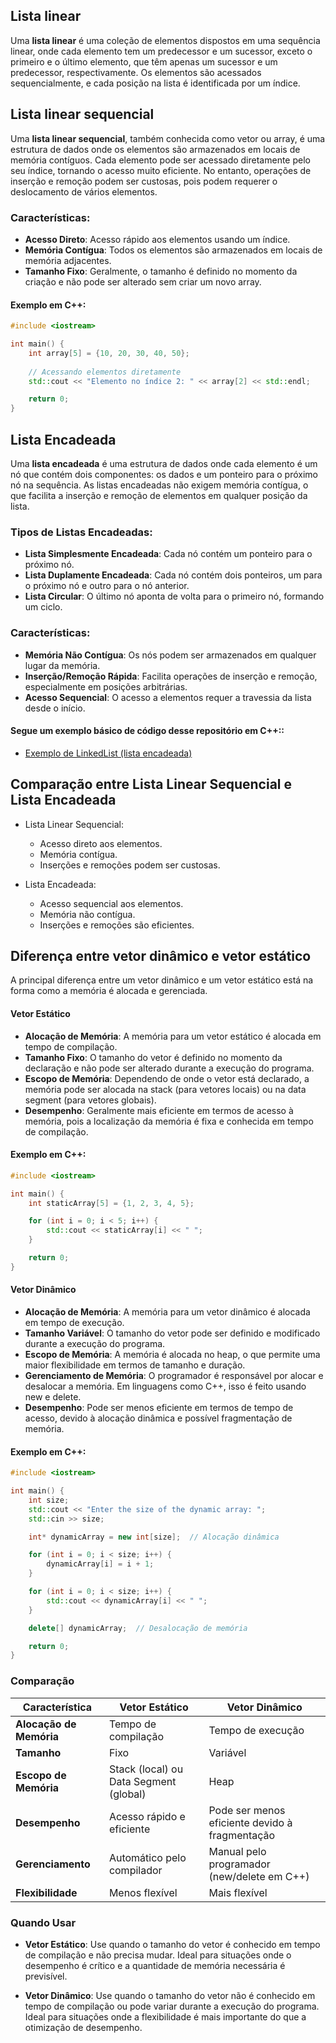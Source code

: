 ## Lista linear
Uma **lista linear** é uma coleção de elementos dispostos em uma sequência linear, onde cada elemento tem um predecessor e um sucessor, exceto o primeiro e o último elemento, que têm apenas um sucessor e um predecessor, respectivamente. Os elementos são acessados sequencialmente, e cada posição na lista é identificada por um índice.

## Lista linear sequencial
Uma **lista linear sequencial**, também conhecida como vetor ou array, é uma estrutura de dados onde os elementos são armazenados em locais de memória contíguos. Cada elemento pode ser acessado diretamente pelo seu índice, tornando o acesso muito eficiente. No entanto, operações de inserção e remoção podem ser custosas, pois podem requerer o deslocamento de vários elementos.

### Características:
- **Acesso Direto**: Acesso rápido aos elementos usando um índice.
- **Memória Contígua**: Todos os elementos são armazenados em locais de memória adjacentes.
- **Tamanho Fixo**: Geralmente, o tamanho é definido no momento da criação e não pode ser alterado sem criar um novo array.

#### Exemplo em C++:
```cpp
#include <iostream>

int main() {
    int array[5] = {10, 20, 30, 40, 50};
    
    // Acessando elementos diretamente
    std::cout << "Elemento no índice 2: " << array[2] << std::endl;

    return 0;
}
```

## Lista Encadeada
Uma **lista encadeada** é uma estrutura de dados onde cada elemento é um nó que contém dois componentes: os dados e um ponteiro para o próximo nó na sequência. As listas encadeadas não exigem memória contígua, o que facilita a inserção e remoção de elementos em qualquer posição da lista.

### Tipos de Listas Encadeadas:
- **Lista Simplesmente Encadeada**: Cada nó contém um ponteiro para o próximo nó.
- **Lista Duplamente Encadeada**: Cada nó contém dois ponteiros, um para o próximo nó e outro para o nó anterior.
- **Lista Circular**: O último nó aponta de volta para o primeiro nó, formando um ciclo.

### Características:
- **Memória Não Contígua**: Os nós podem ser armazenados em qualquer lugar da memória.
- **Inserção/Remoção Rápida**: Facilita operações de inserção e remoção, especialmente em posições arbitrárias.
- **Acesso Sequencial**: O acesso a elementos requer a travessia da lista desde o início.

#### Segue um exemplo básico de código desse repositório em C++::
- [Exemplo de LinkedList (lista encadeada)](https://github.com/joseeduardoleite/estrutura-de-dados-cpp/tree/main/LinkedList)

## Comparação entre Lista Linear Sequencial e Lista Encadeada
- Lista Linear Sequencial:
  - Acesso direto aos elementos.
  - Memória contígua.
  - Inserções e remoções podem ser custosas.

- Lista Encadeada:
  - Acesso sequencial aos elementos.
  - Memória não contígua.
  - Inserções e remoções são eficientes.

## Diferença entre vetor dinâmico e vetor estático
A principal diferença entre um vetor dinâmico e um vetor estático está na forma como a memória é alocada e gerenciada.

#### Vetor Estático
- **Alocação de Memória**: A memória para um vetor estático é alocada em tempo de compilação.
- **Tamanho Fixo**: O tamanho do vetor é definido no momento da declaração e não pode ser alterado durante a execução do programa.
- **Escopo de Memória**: Dependendo de onde o vetor está declarado, a memória pode ser alocada na stack (para vetores locais) ou na data segment (para vetores globais).
- **Desempenho**: Geralmente mais eficiente em termos de acesso à memória, pois a localização da memória é fixa e conhecida em tempo de compilação.

#### Exemplo em C++:
```cpp
#include <iostream>

int main() {
    int staticArray[5] = {1, 2, 3, 4, 5};

    for (int i = 0; i < 5; i++) {
        std::cout << staticArray[i] << " ";
    }

    return 0;
}
```

#### Vetor Dinâmico
- **Alocação de Memória**: A memória para um vetor dinâmico é alocada em tempo de execução.
- **Tamanho Variável**: O tamanho do vetor pode ser definido e modificado durante a execução do programa.
- **Escopo de Memória**: A memória é alocada no heap, o que permite uma maior flexibilidade em termos de tamanho e duração.
- **Gerenciamento de Memória**: O programador é responsável por alocar e desalocar a memória. Em linguagens como C++, isso é feito usando new e delete.
- **Desempenho**: Pode ser menos eficiente em termos de tempo de acesso, devido à alocação dinâmica e possível fragmentação de memória.

#### Exemplo em C++:
```cpp
#include <iostream>

int main() {
    int size;
    std::cout << "Enter the size of the dynamic array: ";
    std::cin >> size;

    int* dynamicArray = new int[size];  // Alocação dinâmica

    for (int i = 0; i < size; i++) {
        dynamicArray[i] = i + 1;
    }

    for (int i = 0; i < size; i++) {
        std::cout << dynamicArray[i] << " ";
    }

    delete[] dynamicArray;  // Desalocação de memória

    return 0;
}
```

### Comparação

| Característica | Vetor Estático | Vetor Dinâmico |
| - | - | - |
| **Alocação de Memória** | Tempo de compilação	 | Tempo de execução |
| **Tamanho** | Fixo | Variável |
| **Escopo de Memória** | Stack (local) ou Data Segment (global) | Heap |
| **Desempenho** | Acesso rápido e eficiente | Pode ser menos eficiente devido à fragmentação |
| **Gerenciamento**	 | Automático pelo compilador | Manual pelo programador (new/delete em C++) |
| **Flexibilidade** | Menos flexível | Mais flexível |

### Quando Usar
- **Vetor Estático**: Use quando o tamanho do vetor é conhecido em tempo de compilação e não precisa mudar. Ideal para situações onde o desempenho é crítico e a quantidade de memória necessária é previsível.

- **Vetor Dinâmico**: Use quando o tamanho do vetor não é conhecido em tempo de compilação ou pode variar durante a execução do programa. Ideal para situações onde a flexibilidade é mais importante do que a otimização de desempenho.

##